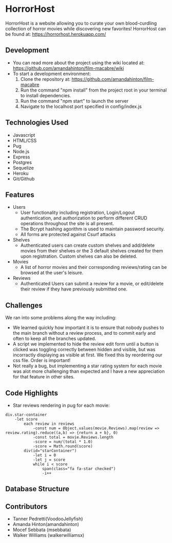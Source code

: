 # HorrorHost

HorrorHost is a website allowing you to curate your own blood-curdling collection of horror movies while discovering new favorites! HorrorHost can be found at: https://horrorhost.herokuapp.com/

## Development
* You can read more about the project using the wiki located at: https://github.com/amandahinton/film-macabre/wiki
* To start a development environment:
    1. Clone the repository at: https://github.com/amandahinton/film-macabre
    2. Run the command "npm install" from the project root in your terminal to install dependencies.
    3. Run the command "npm start" to launch the server
    4. Navigate to the localhost port specified in config/index.js

## Technologies Used
* Javascript
* HTML/CSS
* Pug
* Node.js
* Express
* Postgres
* Sequelize
* Heroku
* Git/Github

##  Features
* Users
    * User functionality including registration, Login/Logout authentication, and authorization to perform different CRUD operations throughout the site is all present.
    * The Bcrypt hashing agorithm is used to maintain password security.
    * All forms are protected against Csurf attacks 
* Shelves
    * Authenticated users can create custom shelves and add/delete movies from their shelves or the 3 default shelves created for them upon registration. Custom shelves can also be deleted.
* Movies
    * A list of horror movies and their corresponding reviews/rating can be browsed at the user's leisure.
* Reviews
    * Authenticated Users can submit a review for a movie, or edit/delete their review if they have previously submitted one.
## Challenges
We ran into some problems along the way including: 
* We learned quickly how important it is to ensure that nobody pushes to the main branch without a review process, and to commit early and often to keep all the branches updated.
* A script we implemented to hide the review edit form until a button is clicked was toggling correctly between hidden and visible, but was incorractly displaying as visible at first. We fixed this by reordering our css file. Order is important!
* Not really a bug, but implementing a star rating system for each movie was alot more challenging than expected and I have a new appreciation for that feature in other sites.
## Code Highlights
* Star reviews rendering in pug for each movie:
```
div.star-container
    -let score
        each review in reviews
            -const num = Object.values(movie.Reviews).map(review => review.rating).reduce((a,b) => {return a + b}, 0)
            -const total = movie.Reviews.length
            -score = num/(total * 1.0)
            -score = Math.round(score)
        div(id="starContainer")
            -let i = 0
            -let j = score
            while i < score
                span(class="fa fa-star checked")
                -i++
```
## Database Structure

## Contributors
* Tanner Pedretti(VoodooJellyfish)
* Amanda Hinton(amandahinton)
* Mocef Sebbata (msebbata)
* Walker Williams (walkerwilliamsx)






